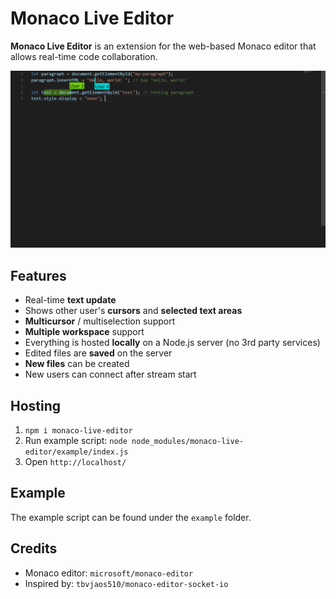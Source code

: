 # Monaco Live Editor
**Monaco Live Editor** is an extension for the web-based Monaco editor that allows real-time code collaboration. 

![screenshot](./intro/screenshot.png)

## Features
- Real-time **text update**
- Shows other user's **cursors** and **selected text areas**
- **Multicursor** / multiselection support
- **Multiple workspace** support
- Everything is hosted **locally** on a Node.js server (no 3rd party services)
- Edited files are **saved** on the server
- **New files** can be created
- New users can connect after stream start

## Hosting
1. `npm i monaco-live-editor`
2. Run example script: `node node_modules/monaco-live-editor/example/index.js`
3. Open `http://localhost/`

## Example
The example script can be found under the `example` folder. 

## Credits
- Monaco editor: `microsoft/monaco-editor` 
- Inspired by: `tbvjaos510/monaco-editor-socket-io` 